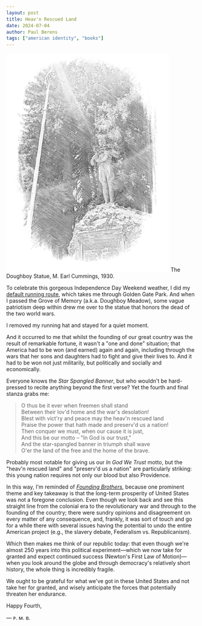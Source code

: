 ```yaml
---
layout: post
title: Heav'n Rescued Land
date: 2024-07-04
author:	Paul Berens
tags: ["american identity", "books"]
---
```

![doughboy WWI/WWII memorial statue](/assets/og/post_doughboy.png)
<span class="muted small">The Doughboy Statue, M. Earl Cummings, 1930.</span>

To celebrate this gorgeous Independence Day Weekend weather, I did my [default running route](/runs/ggp-moraga/), which takes me through Golden Gate Park. And when I passed the Grove of Memory (a.k.a. Doughboy Meadow), some vague patriotism deep within drew me over to the statue that honors the dead of the two world wars.

I removed my running hat and stayed for a quiet moment.

And it occurred to me that whilst the founding of our great country was the result of remarkable fortune, it wasn't a "one and done" situation; that America had to be won (and earned) again and again, including through the wars that her sons and daughters had to fight and give their lives to. And it had to be won not just militarily, but politically and socially and economically.

Everyone knows the *Star Spangled Banner*, but who wouldn't be hard-pressed to recite anything beyond the first verse? Yet the fourth and final stanza grabs me:

> O thus be it ever when freemen shall stand  
> Between their lov'd home and the war's desolation!  
> Blest with vict'ry and peace may the heav'n rescued land  
> Praise the power that hath made and preserv'd us a nation!  
> Then conquer we must, when our cause it is just,  
> And this be our motto – "In God is our trust,"  
> And the star-spangled banner in triumph shall wave  
> O'er the land of the free and the home of the brave.

Probably most notable for giving us our *In God We Trust* motto, but the "heav'n rescued land" and "preserv'd us a nation" are particularly striking: this young nation requires not only our blood but also Providence.

In this way, I'm reminded of [*Founding Brothers*](/founding-brothers.html), because one prominent theme and key takeaway is that the long-term prosperity of United States was not a foregone conclusion. Even though we look back and see this straight line from the colonial era to the revolutionary war and through to the founding of the country; there were sundry opinions and disagreement on every matter of any consequence, and, frankly, it was sort of touch and go for a while there with several issues having the potential to undo the entire American project (e.g., the slavery debate, Federalism vs. Republicanism).

Which then makes me think of our republic today: that even though we're almost 250 years into this political experiment—which we now take for granted and expect continued success (Newton's First Law of Motion)—when you look around the globe and through democracy's relatively short history, the whole thing is incredibly fragile.

We ought to be grateful for what we've got in these United States and not take her for granted, and wisely anticipate the forces that potentially threaten her endurance.

Happy Fourth,

— ᴘ. ᴍ. ʙ.
